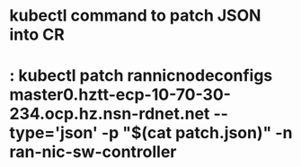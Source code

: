 # kubectl command to patch JSON into CR
# : kubectl patch rannicnodeconfigs master0.hztt-ecp-10-70-30-234.ocp.hz.nsn-rdnet.net --type='json' -p "$(cat patch.json)" -n ran-nic-sw-controller
